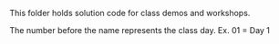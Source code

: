 
This folder holds solution code for class demos and workshops. 

The number before the name represents the class day. Ex. 01 = Day 1 